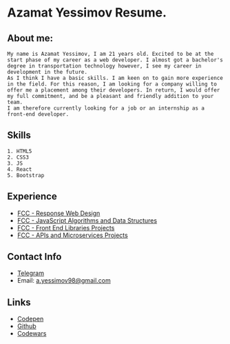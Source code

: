 # Azamat Yessimov Resume.  
## About me:
    My name is Azamat Yessimov, I am 21 years old. Excited to be at the start phase of my career as a web developer. I almost got a bachelor's degree in transportation technology however, I see my career in development in the future.
    As I think I have a basic skills. I am keen on to gain more experience in the field. For this reason, I am looking for a company willing to offer me a placement among their developers. In return, I would offer my full commitment, and be a pleasant and friendly addition to your team.
    I am therefore currently looking for a job or an internship as a front-end developer.
    
## Skills
    1. HTML5
    2. CSS3
    3. JS
    4. React
    5. Bootstrap
    
## Experience
  * [FCC - Response Web Design](https://www.freecodecamp.org/certification/fcc2adcc54c-dc1d-4932-ae7f-ef365b6ef66e/responsive-web-design)
  * [FCC - JavaScript Algorithms and Data Structures](https://www.freecodecamp.org/certification/fcc2adcc54c-dc1d-4932-ae7f-ef365b6ef66e/javascript-algorithms-and-data-structures)
  * [FCC - Front End Libraries Projects](https://www.freecodecamp.org/certification/fcc2adcc54c-dc1d-4932-ae7f-ef365b6ef66e/front-end-libraries)
  * [FCC - APIs and Microservices Projects](https://www.freecodecamp.org/certification/fcc2adcc54c-dc1d-4932-ae7f-ef365b6ef66e/apis-and-microservices)
  
## Contact Info
 * [Telegram](http://t.me/azabraza98)
 * Email: a.yessimov98@gmail.com
 
## Links
 * [Codepen](https://codepen.io/yessimov-a)
 * [Github](https://github.com/yessimov-a?tab=repositories)
 * [Codewars](https://www.codewars.com/users/yessimov-a)
